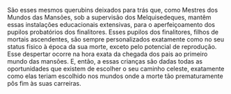 ﻿São esses mesmos querubins deixados para trás que, como Mestres dos Mundos das Mansões, sob a supervisão dos Melquisedeques, mantêm essas instalações educacionais extensivas, para o aperfeiçoamento dos pupilos probatórios dos finalitores. Esses pupilos dos finalitores, filhos de mortais ascendentes, são sempre personalizados exatamente como no seu status físico à época da sua morte, exceto pelo potencial de reprodução. Esse despertar ocorre na hora exata da chegada dos pais ao primeiro mundo das mansões. E, então, a essas crianças são dadas todas as oportunidades que existem de escolher o seu caminho celeste, exatamente como elas teriam escolhido nos mundos onde a morte tão prematuramente pôs fim às suas carreiras.
